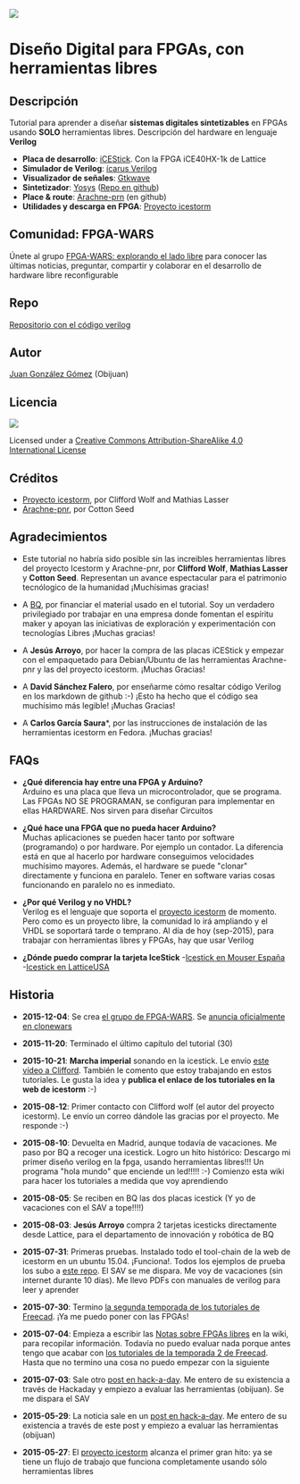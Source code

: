 ![](https://github.com/Obijuan/open-fpga-verilog-tutorial/raw/master/tutorial/doc/images/tutorial-fpga-logo.png)

# Diseño Digital para FPGAs, con herramientas libres

## Descripción

Tutorial para aprender a diseñar **sistemas digitales sintetizables** en FPGAs usando **SOLO** herramientas libres. Descripción del hardware en lenguaje **Verilog**
* **Placa de desarrollo**: [iCEStick](http://www.latticesemi.com/icestick). Con la FPGA iCE40HX-1k de Lattice
* **Simulador de Verilog**: [ícarus Verilog](http://iverilog.icarus.com/) 
* **Visualizador de señales**: [Gtkwave](http://gtkwave.sourceforge.net/)
* **Sintetizador**: [Yosys](http://www.clifford.at/yosys/) ([Repo en github](https://github.com/cliffordwolf/yosys))
* **Place & route**: [Arachne-prn](https://github.com/cseed/arachne-pnr) (en github)
* **Utilidades y descarga en FPGA**: [Proyecto icestorm](http://www.clifford.at/icestorm/)

## Comunidad: FPGA-WARS
Únete al grupo [FPGA-WARS: explorando el lado libre](https://groups.google.com/forum/#!forum/fpga-wars-explorando-el-lado-libre) para conocer las últimas noticias, preguntar, compartir y colaborar en el desarrollo de hardware libre reconfigurable

## Repo

[Repositorio con el código verilog](https://github.com/Obijuan/open-fpga-verilog-tutorial)

## Autor
[Juan González Gómez](http://obijuan.github.io/) (Obijuan)

## Licencia
<img src="https://github.com/Obijuan/open-fpga-verilog-tutorial/raw/master/tutorial/T00-Intro/images/bq-logo-cc-sa-small-150px.png">

Licensed under a  [Creative Commons Attribution-ShareAlike 4.0 International License](http://creativecommons.org/licenses/by-sa/4.0/)

## Créditos
* [Proyecto icestorm](http://www.clifford.at/icestorm/ ), por Clifford Wolf and Mathias Lasser
* [Arachne-pnr](https://github.com/cseed/arachne-pnr), por Cotton Seed 

## Agradecimientos
* Este tutorial no habría sido posible sin las increibles herramientas libres del proyecto Icestorm y Arachne-pnr, por **Clifford Wolf**, **Mathias Lasser** y **Cotton Seed**. Representan un avance espectacular para el patrimonio tecnólogico de la humanidad ¡Muchísimas gracias! 

* A [BQ](http://bq.com), por financiar el material usado en el tutorial. Soy un verdadero privilegiado por trabajar en una empresa donde fomentan el espíritu maker y apoyan las iniciativas de exploración y experimentación con tecnologías Libres ¡Muchas gracias!

* A **Jesús Arroyo**, por hacer la compra de las placas iCEStick y empezar con el empaquetado para Debian/Ubuntu de las herramientas Arachne-pnr y las del proyecto icestorm. ¡Muchas Gracias!

* A **David Sánchez Falero**, por enseñarme cómo resaltar código Verilog en los markdown de github :-) ¡Esto ha hecho que el código sea muchísimo más legible! ¡Muchas Gracias! 

* A **Carlos García Saura***, por las instrucciones de instalación de las herramientas icestorm en Fedora. ¡Muchas gracias!

## FAQs
* **¿Qué diferencia hay entre una FPGA y Arduino?**  
 Arduino es una placa que lleva un microcontrolador, que se programa.  Las FPGAs NO SE PROGRAMAN, se configuran para implementar en ellas HARDWARE. Nos sirven para diseñar Circuitos

* **¿Qué hace una FPGA que no pueda hacer Arduino?**  
Muchas aplicaciones se pueden hacer tanto por software (programando) o por hardware. Por ejemplo un contador. La diferencia está en que al hacerlo por hardware conseguimos velocidades muchísimo mayores. Además, el hardware se puede "clonar" directamente y funciona en paralelo. Tener en software varias cosas funcionando en paralelo no es inmediato.

* **¿Por qué Verilog y no VHDL?**  
Verilog es el lenguaje que soporta el [proyecto icestorm](http://www.clifford.at/icestorm/) de momento. Pero como es un proyecto libre, la comunidad lo irá ampliando y el VHDL se soportará tarde o temprano. Al día de hoy (sep-2015), para trabajar con herramientas libres y FPGAs, hay que usar Verilog

* **¿Dónde puedo comprar la tarjeta IceStick**
-[Icestick en Mouser España ](http://www.mouser.es/new/Lattice-Semiconductor/lattice-icestick-kit/)
-[Icestick en LatticeUSA](http://www.latticesemi.com/icestick)

## Historia

* **2015-12-04**: Se crea [el grupo de FPGA-WARS](https://groups.google.com/forum/#!forum/fpga-wars-explorando-el-lado-libre). Se [anuncia oficialmente en clonewars](https://groups.google.com/d/msg/asrob-uc3m-impresoras-3d/Lv6Tjb_3js8/_C4ZTISADAAJ)

* **2015-11-20**: Terminado el último capítulo del tutorial (30)

* **2015-10-21**: **Marcha imperial** sonando en la icestick. Le envío [este vídeo a Clifford](https://www.youtube.com/watch?v=IDU8kHAaLTw). También le comento que estoy trabajando en estos tutoriales.  Le gusta la idea y **publica el enlace de los tutoriales en la web de icestorm** :-)

* **2015-08-12**: Primer contacto con Clifford wolf (el autor del proyecto icestorm). Le envío un correo dándole las gracias por el proyecto. Me responde :-)

* **2015-08-10**: Devuelta en Madrid, aunque todavía de vacaciones. Me paso por BQ a recoger una icestick. Logro un hito histórico: Descargo mi primer diseño verilog en la fpga, usando herramientas libres!!! Un programa "hola mundo" que enciende un led!!!!! :-)  Comienzo esta wiki para hacer los tutoriales a medida que voy aprendiendo

* **2015-08-05**: Se reciben en BQ las dos placas icestick (Y yo de vacaciones con el SAV a tope!!!!)

* **2015-08-03**: **Jesús Arroyo** compra 2 tarjetas icesticks directamente desde Lattice, para el departamento de innovación y robótica de BQ

* **2015-07-31**: Primeras pruebas. Instalado todo el tool-chain de la web de icestorm en un ubuntu 15.04. ¡Funciona!. Todos los ejemplos de prueba los subo a [este repo](https://github.com/Obijuan/mytests/tree/master/verilog). El SAV se me dispara. Me voy de vacaciones (sin internet durante 10 días). Me llevo PDFs con manuales de verilog para leer y aprender

* **2015-07-30**: Termino [la segunda temporada de los tutoriales de Freecad](http://www.iearobotics.com/wiki/index.php?title=Tutorial_Freecad._Temporada_2). ¡Ya me puedo poner con las FPGAs!

* **2015-07-04**: Empieza a escribir las [Notas sobre FPGAs libres](http://www.iearobotics.com/wiki/index.php?title=Obijuan:Notas_sobre_FPGAs_libres) en la wiki, para recopilar información. Todavía no puedo evaluar nada porque antes tengo que acabar con [los tutoriales de la temporada 2 de Freecad](http://www.iearobotics.com/wiki/index.php?title=Tutorial_Freecad._Temporada_2). Hasta que no termino una cosa no puedo empezar con la siguiente

* **2015-07-03**: Sale otro [post en hack-a-day](http://hackaday.com/2015/07/03/hackaday-prize-entry-they-make-fpgas-that-small/). Me entero de su existencia a través de Hackaday y empiezo a evaluar las herramientas (obijuan). Se me dispara el SAV

* **2015-05-29**: La noticia sale en un [post en hack-a-day](http://hackaday.com/2015/05/29/an-open-source-toolchain-for-ice40-fpgas/). Me entero de su existencia a través de este post y empiezo a evaluar las herramientas (obijuan)

* **2015-05-27**: El [proyecto icestorm](http://www.clifford.at/icestorm/) alcanza el primer gran hito: ya se tiene un flujo de trabajo que funciona completamente usando sólo herramientas libres